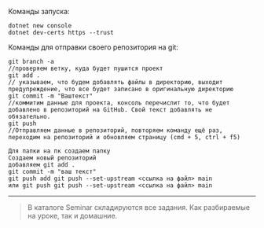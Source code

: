 Команды запуска:
```
dotnet new console
dotnet dev-certs https --trust
```
Команды для отправки своего репозитория на git:
```
git branch -a 
//проверяем ветку, куда будет пушится проект
git add . 
// указываем, что будем добавлять файлы в директорию, выходит предупреждение, что все будет записано в оригинальную директорию
git commit -m "Ваштекст" 
//коммитим данные для проекта, консоль перечислит то, что будет добавлено в репозиторий на GitHub. Свой текст добавлять не обязательно.
git push 
//Отправляем данные в репозиторий, повторяем команду ещё раз, переходим на репозиторий и обновляем страницу (cmd + 5, ctrl + f5)
```
```
Для папки на пк создаем папку
Создаем новый репозиторий
добавляем git add .
git commit -m "ваш текст"
git push add git push --set-upstream <ссылка на файл> main
или git push git push --set-upstream <ссылка на файл> main
```
---
>В каталоге Seminar складируются все задания. Как разбираемые на уроке, так и домашние.